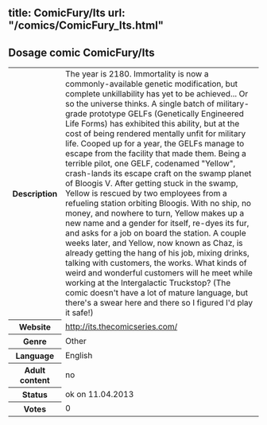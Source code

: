title: ComicFury/Its
url: "/comics/ComicFury_Its.html"
---
Dosage comic ComicFury/Its
-----------------------------------------

<table class="comicinfo">
<tr>
<th>Description</th><td>The year is 2180. Immortality is now a commonly-available genetic modification, but complete unkillability has yet to be achieved... Or so the universe thinks. A single batch of military-grade prototype GELFs (Genetically Engineered Life Forms) has exhibited this ability, but at the cost of being rendered mentally unfit for military life. Cooped up for a year, the GELFs manage to escape from the facility that made them. Being a terrible pilot, one GELF, codenamed &quot;Yellow&quot;, crash-lands its escape craft on the swamp planet of Bloogis V. After getting stuck in the swamp, Yellow is rescued by two employees from a refueling station orbiting Bloogis. With no ship, no money, and nowhere to turn, Yellow makes up a new name and a gender for itself, re-dyes its fur, and asks for a job on board the station. A couple weeks later, and Yellow, now known as Chaz, is already getting the hang of his job, mixing drinks, talking with customers, the works. What kinds of weird and wonderful customers will he meet while working at the Intergalactic Truckstop? (The comic doesn't have a lot of mature language, but there's a swear here and there so I figured I'd play it safe!)</td>
</tr>
<tr>
<th>Website</th><td><a href="http://its.thecomicseries.com/">http://its.thecomicseries.com/</a></td>
</tr>
<tr>
<th>Genre</th><td>Other</td>
</tr>
<tr>
<th>Language</th><td>English</td>
</tr>
<tr>
<th>Adult content</th><td>no</td>
</tr>
<tr>
<th>Status</th><td>ok on 11.04.2013</td>
</tr>
<tr>
<th>Votes</th><td>0</div></td>
</tr>
</table>
